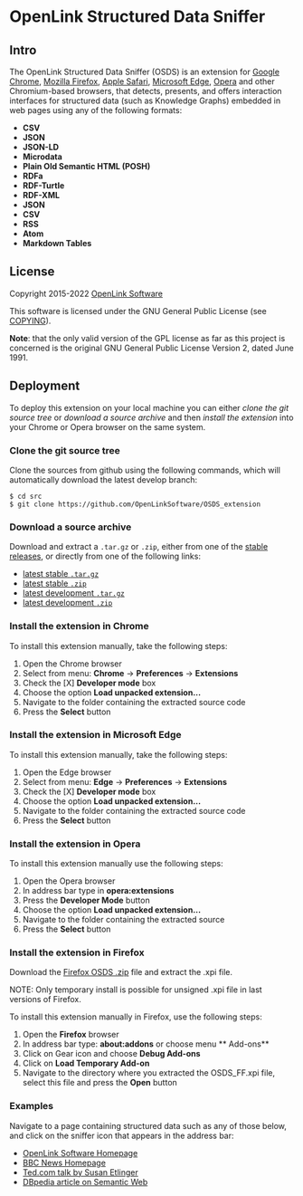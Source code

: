 # OpenLink Structured Data Sniffer

## Intro
The OpenLink Structured Data Sniffer (OSDS) is an extension for
[Google Chrome](http://www.google.com/chrome/browser/),
[Mozilla Firefox](http://www.mozilla.org/firefox/),
[Apple Safari](http://www.apple.com/safari/),
[Microsoft Edge](https://www.microsoft.com/microsoft-edge),
[Opera](http://www.opera.com/)
and other Chromium-based browsers,
that detects, presents, and offers interaction interfaces for
structured data (such as Knowledge Graphs) embedded in
web pages using any of the following formats:

- **CSV**
- **JSON**
- **JSON-LD**
- **Microdata**
- **Plain Old Semantic HTML (POSH)**
- **RDFa**
- **RDF-Turtle**
- **RDF-XML**
- **JSON**
- **CSV**
- **RSS**
- **Atom**
- **Markdown Tables**

## License
Copyright 2015-2022 [OpenLink Software](mailto:opensource@openlinksw.com)

This software is licensed under the GNU General Public License (see
[COPYING](https://github.com/OpenLinkSoftware/OSDS_extension/blob/develop/COPYING)).

**Note**: that the only valid version of the GPL license as far as this project is concerned is the
original GNU General Public License Version 2, dated June 1991.

## Deployment
To deploy this extension on your local machine you can either *clone the git source tree* or
*download a source archive* and then *install the extension* into your Chrome or Opera browser on
the same system.

### Clone the git source tree
Clone the sources from github using the following commands, which will automatically download the latest develop branch:
```shell
$ cd src
$ git clone https://github.com/OpenLinkSoftware/OSDS_extension
```

### Download a source archive
Download and extract a `.tar.gz` or `.zip`, either from one of the
[stable releases](https://github.com/OpenLinkSoftware/OSDS_extension/releases/latest),
or directly from one of the following links:

- [latest stable `.tar.gz`](https://github.com/OpenLinkSoftware/OSDS_extension/archive/master.tar.gz)
- [latest stable `.zip`](https://github.com/OpenLinkSoftware/OSDS_extension/archive/master.zip)
- [latest development `.tar.gz`](https://github.com/OpenLinkSoftware/OSDS_extension/archive/develop.tar.gz)
- [latest development `.zip`](https://github.com/OpenLinkSoftware/OSDS_extension/archive/develop.zip)


### Install the extension in Chrome
To install this extension manually, take the following steps:

1. Open the Chrome browser
1. Select from menu: **Chrome** -> **Preferences** -> **Extensions**
1. Check the [X] **Developer mode** box
1. Choose the option **Load unpacked extension...**
1. Navigate to the folder containing the extracted source code
1. Press the **Select** button

### Install the extension in Microsoft Edge
To install this extension manually, take the following steps:

1. Open the Edge browser
1. Select from menu: **Edge** -> **Preferences** -> **Extensions**
1. Check the [X] **Developer mode** box
1. Choose the option **Load unpacked extension...**
1. Navigate to the folder containing the extracted source code
1. Press the **Select** button

### Install the extension in Opera
To install this extension manually use the following steps:

1. Open the Opera browser
1. In address bar type in **opera:extensions**
1. Press the **Developer Mode** button
1. Choose the option **Load unpacked extension...**
1. Navigate to the folder containing the extracted source
1. Press the **Select** button

### Install the extension in Firefox
Download the [Firefox OSDS .zip](https://github.com/OpenLinkSoftware/OSDS_extension/releases/download/v2.16.1/OSDS_FF.zip)
file and extract the .xpi file.

NOTE: Only temporary install is possible for unsigned .xpi file in last versions of Firefox.

To install this extension manually in Firefox, use the following steps:

1. Open the **Firefox** browser
1. In address bar type: **about:addons** or choose menu ** Add-ons**
1. Click on Gear icon and choose **Debug Add-ons**
1. Click on **Load Temporary Add-on**
1. Navigate to the directory where you extracted the OSDS_FF.xpi file, select this file and press the **Open** button


### Examples
Navigate to a page containing structured data such as any of those below, and click on the sniffer icon that appears in the address bar:

  - [OpenLink Software Homepage](http://www.openlinksw.com/)
  - [BBC News Homepage](http://www.bbc.com/news)
  - [Ted.com talk by Susan Etlinger](https://www.ted.com/talks/susan_etlinger_what_do_we_do_with_all_this_big_data)
  - [DBpedia article on Semantic Web](http://dbpedia.org/page/Semantic_Web)

